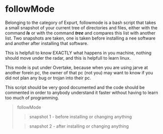 # followMode
Belonging to the category of Expurt, followmode is a bash script that takes a small snapshot of your current tree of directories and files, either with the command ***ls*** or with the command ***tree*** and compares this list with another list. Two snapshots are taken, one is taken before installing a nee software and another after installing that software. 

This is helpfull to know EXACTLY what happens in you machine, nothing should move under the radar, and this is helpfull to learn linux.

This mode is put under Overtake, because when you are using jarve at another forein pc, the owner of that pc (not you) may want to know if you did not plan any bug or trojan into their pc. 

This script should be very good documented and the code should be commented in order to anybody understand it faster without having to learn too much of programming.

> followMode
>> snapshot 1 - before installing or changing anything
> 
>> snapshot 2 - after installing or changing anything
